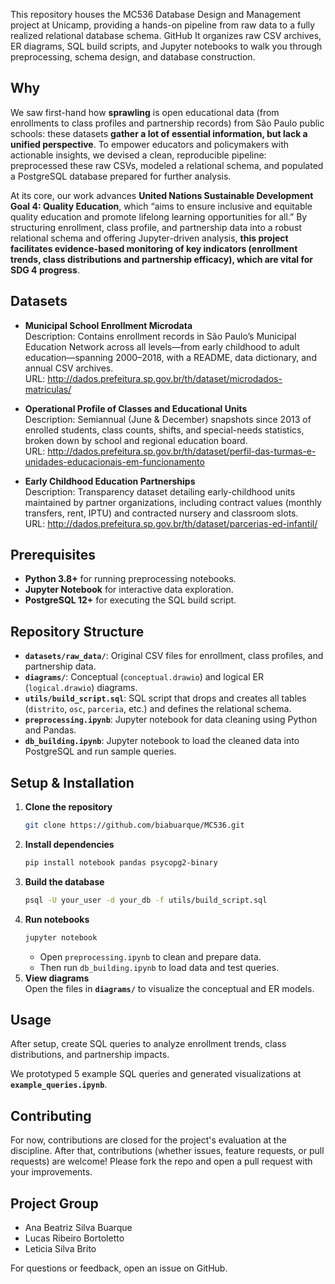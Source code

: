 This repository houses the MC536 Database Design and Management project at Unicamp, providing a hands-on pipeline from raw data to a fully realized relational database schema. 
GitHub
It organizes raw CSV archives, ER diagrams, SQL build scripts, and Jupyter notebooks to walk you through preprocessing, schema design, and database construction.

## Why

We saw first-hand how **sprawling** is open educational data (from enrollments to class profiles and partnership records) from São Paulo public schools: these datasets **gather a lot of essential information, but lack a unified perspective**. To empower educators and policymakers with actionable insights, we devised a clean, reproducible pipeline: preprocessed these raw CSVs, modeled a relational schema, and populated a PostgreSQL database prepared for further analysis.

At its core, our work advances **United Nations Sustainable Development Goal 4: Quality Education**, which “aims to ensure inclusive and equitable quality education and promote lifelong learning opportunities for all.” By structuring enrollment, class profile, and partnership data into a robust relational schema and offering Jupyter-driven analysis, **this project facilitates evidence-based monitoring of key indicators (enrollment trends, class distributions and partnership efficacy), which are vital for SDG 4 progress**.

## Datasets
- **Municipal School Enrollment Microdata**  
  Description: Contains enrollment records in São Paulo’s Municipal Education Network across all levels—from early childhood to adult education—spanning 2000–2018, with a README, data dictionary, and annual CSV archives.  
  URL: http://dados.prefeitura.sp.gov.br/th/dataset/microdados-matriculas/

- **Operational Profile of Classes and Educational Units**  
  Description: Semiannual (June & December) snapshots since 2013 of enrolled students, class counts, shifts, and special-needs statistics, broken down by school and regional education board.  
  URL: http://dados.prefeitura.sp.gov.br/th/dataset/perfil-das-turmas-e-unidades-educacionais-em-funcionamento

- **Early Childhood Education Partnerships**  
  Description: Transparency dataset detailing early-childhood units maintained by partner organizations, including contract values (monthly transfers, rent, IPTU) and contracted nursery and classroom slots.  
  URL: http://dados.prefeitura.sp.gov.br/th/dataset/parcerias-ed-infantil/

## Prerequisites
- **Python 3.8+** for running preprocessing notebooks.
- **Jupyter Notebook** for interactive data exploration.
- **PostgreSQL 12+** for executing the SQL build script.

## Repository Structure
- **`datasets/raw_data/`**: Original CSV files for enrollment, class profiles, and partnership data.
- **`diagrams/`**: Conceptual (`conceptual.drawio`) and logical ER (`logical.drawio`) diagrams.
- **`utils/build_script.sql`**: SQL script that drops and creates all tables (`distrito`, `osc`, `parceria`, etc.) and defines the relational schema.
- **`preprocessing.ipynb`**: Jupyter notebook for data cleaning using Python and Pandas.
- **`db_building.ipynb`**: Jupyter notebook to load the cleaned data into PostgreSQL and run sample queries.

## Setup & Installation
1. **Clone the repository**  
   ```bash
   git clone https://github.com/biabuarque/MC536.git
   ```
2. **Install dependencies**  
   ```bash
   pip install notebook pandas psycopg2-binary
   ```
3. **Build the database**  
   ```bash
   psql -U your_user -d your_db -f utils/build_script.sql
   ```
4. **Run notebooks**  
   ```bash
   jupyter notebook
   ```
   - Open `preprocessing.ipynb` to clean and prepare data.
   - Then run `db_building.ipynb` to load data and test queries.
5. **View diagrams**  
   Open the files in **`diagrams/`** to visualize the conceptual and ER models.

## Usage
After setup, create SQL queries to analyze enrollment trends, class distributions, and partnership impacts. 

We prototyped 5 example SQL queries and generated visualizations at **`example_queries.ipynb`**.

## Contributing
For now, contributions are closed for the project's evaluation at the discipline. After that, contributions (whether issues, feature requests, or pull requests) are welcome! Please fork the repo and open a pull request with your improvements.

## Project Group
- Ana Beatriz Silva Buarque
- Lucas Ribeiro Bortoletto
- Leticia Silva Brito

For questions or feedback, open an issue on GitHub.
